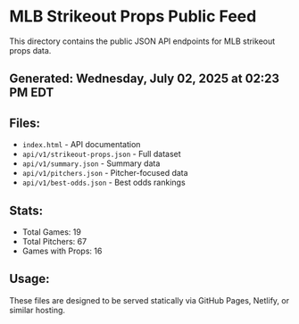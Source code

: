 # MLB Strikeout Props Public Feed

This directory contains the public JSON API endpoints for MLB strikeout props data.

## Generated: Wednesday, July 02, 2025 at 02:23 PM EDT

## Files:
- `index.html` - API documentation
- `api/v1/strikeout-props.json` - Full dataset
- `api/v1/summary.json` - Summary data
- `api/v1/pitchers.json` - Pitcher-focused data  
- `api/v1/best-odds.json` - Best odds rankings

## Stats:
- Total Games: 19
- Total Pitchers: 67
- Games with Props: 16

## Usage:
These files are designed to be served statically via GitHub Pages, Netlify, or similar hosting.
